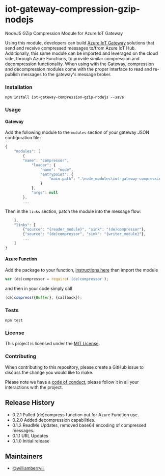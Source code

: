 # iot-gateway-compression-gzip-nodejs
NodeJS GZip Compression Module for Azure IoT Gateway

Using this module, developers can build [Azure IoT Gateway](https://github.com/Azure/azure-iot-gateway-sdk) solutions that send and receive compressed messages to/from Azure IoT Hub.  Additionally, this same module can be imported and leveraged on the cloud side, through Azure Functions, to provide similar compression and decompression functionality.  When using with the Gateway, compression and decompression modules come with the proper interface to read and re-publish messages to the gateway's message broker.

### Installation 

`npm install iot-gateway-compression-gzip-nodejs --save`

### Usage 

#### Gateway

Add the following module to the `modules` section of your gateway JSON configuration file:

```javascript 
{
    "modules": [
        {
        "name": "compressor",
            "loader": {
                "name": "node",
                "entrypoint": {
                    "main.path": ".\node_modules\iot-gateway-compression-gzip-nodejs\(de)compressor.js"
                }
            },
            "args": null
        },
        ...
```

Then in the `links` section, patch the module into the message flow:

```javascript 
    ],
    "links": [
        {"source": "{reader_module}", "sink": "(de)compressor"},
        {"source": "(de)compressor", "sink": "{writer_module}"},
        ...
    ]
}
```

#### Azure Function

Add the package to your function, [instructions here](https://docs.microsoft.com/en-us/azure/azure-functions/functions-reference-node#node-version--package-management) then import the module

```javascript 
var (de)compressor = require('(de)compressor');
```

and then in your code simply call 

```javascript
(de)compress({Buffer}, {callback});
```

### Tests

`npm test`

### License

This project is licensed under the [MIT License](LICENSE).

### Contributing

When contributing to this repository, please create a GitHub issue to discuss the change you would like to make.

Please note we have a [code of conduct](CONTRIBUTING.md), please follow it in all your interactions with the project.

## Release History

* 0.2.1 Pulled (de)compress function out for Azure Function use.
* 0.2.0 Added decompression capabilities.
* 0.1.2 ReadMe Updates, removed base64 encoding of compressed messages.
* 0.1.1 URL Updates
* 0.1.0 Initial release

## Maintainers

- [@williamberryiii](https://github.com/WilliamBerryiii)